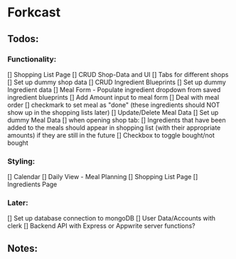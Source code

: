 # Forkcast

## Todos:

### Functionality:

[] Shopping List Page
[] CRUD Shop-Data and UI
[] Tabs for different shops
[] Set up dummy shop data
[] CRUD Ingredient Blueprints
[] Set up dummy Ingredient data
[] Meal Form - Populate ingredient dropdown from saved ingredient blueprints
[] Add Amount input to meal form
[] Deal with meal order
[] checkmark to set meal as "done" (these ingredients should NOT show up in the shopping lists later)
[] Update/Delete Meal Data
[] Set up dummy Meal Data
[] when opening shop tab:
[] Ingredients that have been added to the meals should appear in shopping list (with their appropriate amounts) if they are still in the future
[] Checkbox to toggle bought/not bought

### Styling:

[] Calendar
[] Daily View - Meal Planning
[] Shopping List Page
[] Ingredients Page

### Later:

[] Set up database connection to mongoDB
[] User Data/Accounts with clerk
[] Backend API with Express or Appwrite server functions?

## Notes:
